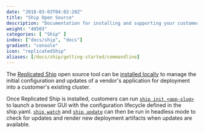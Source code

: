 ```yaml
---
date: "2018-03-03T04:02:20Z"
title: "Ship Open Source"
description: "Documentation for installing and supporting your customers."
weight: "40503"
categories: [ "Ship" ]
index: ["docs/ship", "docs"]
gradient: "console"
icon: "replicatedShip"
aliases: [/docs/ship/getting-started/commandline]
---
```


The [Replicated Ship](https://github.com/replicatedhq/ship#ship) open source tool can be [installed locally](https://github.com/replicatedhq/ship/blob/master/README.md#installation) to manage the initial configuration and updates of a vendor's application for deployment into a customer's existing cluster.

Once Replicated Ship is installed, customers can run [`ship init <app-slug>`](https://github.com/replicatedhq/ship/blob/master/README.md#ship-init) to launch a browser GUI with the configuration lifecycle defined in the ship.yaml. [`ship watch`](https://github.com/replicatedhq/ship/blob/master/README.md#ship-watch) and [`ship update`](https://github.com/replicatedhq/ship/blob/master/README.md#ship-update) can then be run in headless mode to check for updates and render new deployment artifacts when updates are available.
